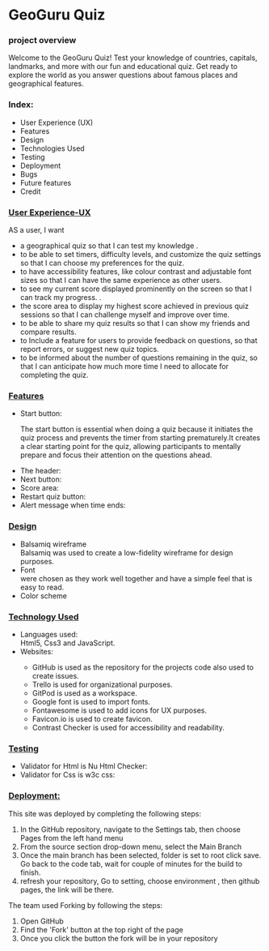 <h1> GeoGuru Quiz </h1>
<h3>project overview</h3>
<p>Welcome to the GeoGuru Quiz! Test your knowledge of countries, capitals, landmarks, and more with our fun and educational quiz. Get ready to explore the world as you answer questions about famous places and geographical features. </p>

<!--image here for responsive screens-->

<h3>Index:</h3>
<ul>
  <li>User Experience (UX)</li>
  <li>Features</li>
  <li>Design</li>
  <li>Technologies Used</li>
  <li>Testing</li>
  <li>Deployment</li>
  <li>Bugs</li>
  <li>Future features</li>
  <li>Credit</li>
</ul>

<h3><ins>User Experience-UX</ins></h3>
AS a user, I want 
  <ul>
<li>a geographical quiz so that I can test my knowledge .</li>
<li>to be able to set timers, difficulty levels, and customize the quiz settings so that I can choose my preferences for the quiz.</li>
<li>to have accessibility features, like colour contrast and adjustable font sizes so that I can have the same experience as other users.</li>
<li>to see my current score displayed prominently on the screen so that I can track my progress. .</li>
<li>the score area to display my highest score achieved in previous quiz sessions so that I can challenge myself and improve over time.</li>
<li>to be able to share my quiz results so that I can show my friends and compare results.</li>
<li>to  Include a feature for users to provide feedback on questions, so that report errors, or suggest new quiz topics.</li>
<li>to be informed about the number of questions remaining in the quiz, so that I can anticipate how much more time I need to allocate for completing the quiz.</li>
    </ul>

<h3><ins>Features</ins></h3>
<ul>
<li>Start button:</li>
<p>The start button is essential when doing a quiz because it initiates the quiz process and prevents the timer from starting prematurely.It creates a clear starting point for the quiz, allowing participants to mentally prepare and focus their attention on the questions ahead.</p>

<!--add description to the features later-->
<li>The header:</li>

<li>Next button:</li>

<li>Score area:</li>

<li>Restart quiz button:</li>

<li>Alert message when time ends:</li>

</ul>

<h3><ins>Design</ins></h3>
<ul>

<li>Balsamiq wireframe</li>
Balsamiq was used to create a low-fidelity wireframe for design purposes.
<!--add photo-->

<li>Font</li>
<!--Add plz-->
were chosen as they work well together and have a simple feel that is easy to read.

<li>Color scheme</li>
<!--Add plz-->

</ul>

<h3><ins>Technology Used</ins></h3>
<ul>
  <li>Languages used:</li>
  Html5, Css3 and JavaScript.

  <li>Websites:</li>
  <ul>
  <li>  GitHub is used as the repository for the projects code also used to create issues.</li>
  <li>  Trello is used for organizational purposes.</li>
  <li>  GitPod is used as a workspace.</li>
  <li>  Google font is used to import fonts.</li>
  <!--if no fontawsome delete-->
  <li>  Fontawesome is used to add icons for UX purposes.</li>
  <li>  Favicon.io is used to create favicon.</li>
  <li>  Contrast Checker is used for accessibility and readability.</li>
 </ul> 

</ul>

<h3><ins>Testing</ins></h3>
 <ul>
 <!--Add the result plz-->
 <li> Validator for Html is Nu Html Checker:</li>
 <li> Validator for Css is w3c css:</li>
 <!--add buttons and answes testing plz-->
</ul> 

<h3><ins>Deployment:</ins></h3>
This site was deployed by completing the following steps:
<ol>
  <li>In the GitHub repository, navigate to the Settings tab, then choose Pages from the left hand menu</li>
  <li>From the source section drop-down menu, select the Main Branch</li>
  <li>Once the main branch has been selected, folder is set to root click save. Go back to the code tab, wait for couple of minutes for the build to finish.</li>
  <li>refresh your repository, Go to setting, choose environment , then github pages, the link will be there.</li>
</ol>
<!--add deployment link here plz-->

The team used Forking by following the steps:
<ol>
  <li>Open GitHub</li>
  <li>Find the 'Fork' button at the top right of the page</li>
  <li>Once you click the button the fork will be in your repository</li>
</ol>


